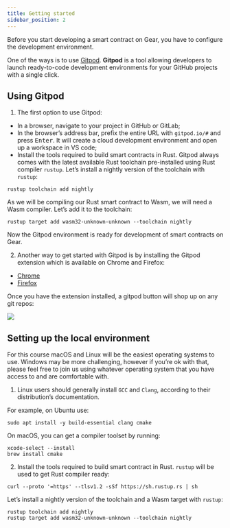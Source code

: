 ```yaml
---
title: Getting started
sidebar_position: 2
---
```


Before you start developing a smart contract on Gear, you have to configure the development environment.

One of the ways is to use <a href="https://www.gitpod.io/" target="_new">Gitpod</a>. <b>Gitpod</b> is a tool allowing developers to launch ready-to-code development environments for your GitHub projects with a single click.

<h2>Using Gitpod</h2>

1. The first option to use Gitpod:

<ul><li>In a browser, navigate to your project in GitHub or GitLab;</li><li>In the browser’s address bar, prefix the entire URL with <code>gitpod.io/#</code> and press <kbd>Enter</kbd>. It will create a cloud development environment and open up a workspace in VS code;</li><li>Install the tools required to build smart contracts in Rust. Gitpod always comes with the latest available Rust toolchain pre-installed using Rust compiler <code>rustup</code>. Let’s install a nightly version of the toolchain with <code>rustup</code>:</li></ul>

<pre><code class="language-bash">rustup toolchain add nightly</code></pre>

As we will be compiling our Rust smart contract to Wasm, we will need a Wasm compiler. Let’s add it to the toolchain:

<pre><code class="language-bash">rustup target add wasm32-unknown-unknown --toolchain nightly</code></pre>

Now the Gitpod environment is ready for development of smart contracts on Gear.

2. Another way to get started with Gitpod is by installing the Gitpod extension which is available on Chrome and Firefox:

<ul><li><a href="https://chrome.google.com/webstore/detail/gitpod-always-ready-to-co/dodmmooeoklaejobgleioelladacbeki" target="_new">Chrome</a></li><li><a href="https://addons.mozilla.org/en-US/firefox/addon/gitpod/" target="_new">Firefox</a></li></ul>

Once you have the extension installed, a gitpod button will shop up on any git repos:

<img class="elimg-bg elimg15-bg" src="https://lwfiles.mycourse.app/gear-academy-public/374a25aed93c167202869acaa8c32288.png?client_id=62728f8299966026c80a4810&amp;width=881&amp;height=62.25" data-unsaved="false" />

<h2>Setting up the local environment</h2>

For this course macOS and Linux will be the easiest operating systems to use. Windows may be more challenging, however if you’re ok with that, please feel free to join us using whatever operating system that you have access to and are comfortable with.

1. Linux users should generally install <code>GCC</code> and <code>Clang</code>, according to their distribution’s documentation.

For example, on Ubuntu use:

<pre><code class="language-bash">sudo apt install -y build-essential clang cmake</code></pre>

On macOS, you can get a compiler toolset by running:

<pre><code class="language-bash">xcode-select --install
brew install cmake</code></pre>

2. Install the tools required to build smart contract in Rust. <code>rustup</code> will be used to get Rust compiler ready:

<pre><code class="language-bash">curl --proto '=https' --tlsv1.2 -sSf https://sh.rustup.rs | sh</code></pre>

Let’s install a nightly version of the toolchain and a Wasm target with <code>rustup</code>:

<pre><code class="language-bash">rustup toolchain add nightly
rustup target add wasm32-unknown-unknown --toolchain nightly</code></pre>
